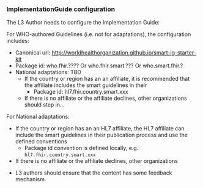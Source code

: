 ### **ImplementationGuide configuration**

The L3 Author needs to configure the Implementation Guide:

For WHO-authored Guidelines (i.e. not for adaptations), the configuration includes:

* Canonical url: http://worldhealthorganization.github.io/smart-ig-starter-kit
* Package id: who.fhir.???? Or who.fhir.smart.??? Or who.smart.fhir.?
* National adaptations: TBD
  - If the country or region has an an affiliate, it is recommended that the affiliate includes the smart guidelines in their
      - Package id: hl7.fhir.country.smart.xxx
  - If there is no affiliate or the affiliate declines, other organizations should step in…



For National adaptations: 
- If the country or region has an an HL7 affiliate, the HL7 affiliate can include the smart guidelines in their publication process and use the defined conventions
  - Package id convention is defined locally, e.g. `hl7.fhir.country.smart.xxx`
- If there is no affiliate or the affiliate declines, other organizations 

* L3 authors should ensure that the content has some feedback mechanism.
